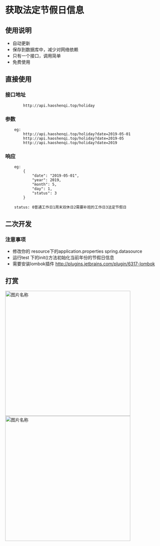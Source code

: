 # 获取法定节假日信息

## 使用说明

* 自动更新
* 保存到数据库中，减少对网络依赖
* 只有一个接口，调用简单
* 免费使用

## 直接使用

### 接口地址

            http://api.haoshenqi.top/holiday

### 参数

        eg:
            http://api.haoshenqi.top/holiday?date=2019-05-01
            http://api.haoshenqi.top/holiday?date=2019-05
            http://api.haoshenqi.top/holiday?date=2019

### 响应

        eg:
            {
                "date": "2019-05-01",
                "year": 2019,
                "month": 5,
                "day": 1,
                "status": 3
            }

        status: 0普通工作日1周末双休日2需要补班的工作日3法定节假日

## 二次开发

### 注意事项

* 修改你的 resource下的application.properties spring.datasource
* 运行test 下的init()方法初始化当前年份的节假日信息
* 需要安装lombok插件 <http://plugins.jetbrains.com/plugin/6317-lombok>

## 打赏

<img src="http://soul.haoshenqi.top/1.png" width = "400" height = "400" alt="图片名称" align=center>


<img src="http://soul.haoshenqi.top/2.jpg" width = "400" height = "400" alt="图片名称" align=center>
